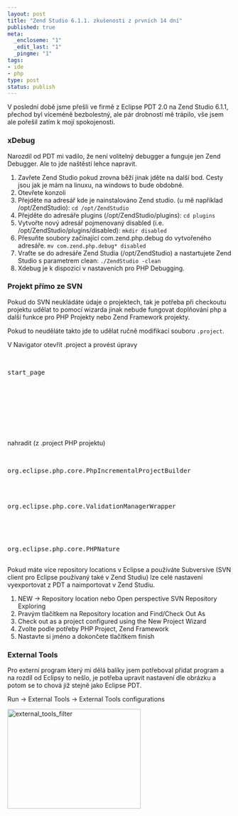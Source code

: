 ```yaml
--- 
layout: post
title: "Zend Studio 6.1.1. zkušenosti z prvních 14 dní"
published: true
meta: 
  _encloseme: "1"
  _edit_last: "1"
  _pingme: "1"
tags: 
- ide
- php
type: post
status: publish
---
```

V poslední době jsme přešli ve firmě z Eclipse PDT 2.0 na Zend Studio 6.1.1, přechod byl víceméně bezbolestný, ale pár drobností mě trápilo, vše jsem ale pořešil zatím k mojí spokojenosti.
<h3>xDebug</h3>
Narozdíl od PDT mi vadilo, že není volitelný debugger a funguje jen Zend Debugger. Ale to jde naštěstí lehce napravit.
<ol>
	<li>Zavřete Zend Studio pokud zrovna běží jinak jděte na další bod. Cesty jsou jak je mám na linuxu, na windows to bude obdobné.</li>
	<li>Otevřete konzoli</li>
	<li>Přejděte na adresář kde je nainstalováno Zend studio. (u mě například /opt/ZendStudio):
<code>cd /opt/ZendStudio</code></li>
	<li>Přejděte do adresáře plugins (/opt/ZendStudio/plugins):
<code>cd plugins</code></li>
	<li>Vytvořte nový adresář pojmenovaný disabled (i.e. /opt/ZendStudio/plugins/disabled):
<code>mkdir disabled</code></li>
	<li>Přesuňte soubory začínající  com.zend.php.debug  do vytvořeného adresáře.
<code>mv com.zend.php.debug* disabled</code></li>
	<li>Vraťte se do adresáře Zend Studia (/opt/ZendStudio)  a nastartujete Zend Studio s parametrem clean:
<code>./ZendStudio -clean</code></li>
	<li>Xdebug je k dispozici v nastaveních pro PHP Debugging.</li>
</ol>
<h3>Projekt přímo ze SVN</h3>
Pokud do SVN neukládáte údaje o projektech, tak je potřeba při checkoutu projektu udělat to pomocí wizarda jinak nebude fungovat doplňování php a další funkce pro PHP Projekty nebo Zend Framework projekty.

Pokud to neuděláte takto jde to udělat ručně modifikací souboru <code>.project</code>.

V Navigator otevřít .project a provést úpravy
<pre>


start_page








</pre>
nahradit (z .project PHP projektu)
<pre>


org.eclipse.php.core.PhpIncrementalProjectBuilder




org.eclipse.php.core.ValidationManagerWrapper





org.eclipse.php.core.PHPNature

</pre>
Pokud máte více repository locations v Eclipse a používáte Subversive (SVN client pro Eclipse používaný také v Zend Studiu) lze celé nastavení vyexportovat z PDT a naimportovat v Zend Studiu.
<ol>
	<li>NEW → Repository location nebo Open perspective SVN Repository Exploring</li>
	<li>Pravým tlačítkem na Repository location and Find/Check Out As</li>
	<li>Check out as a project configured using the New Project Wizard</li>
	<li>Zvolte podle potřeby PHP Project, Zend Framework</li>
	<li>Nastavte si jméno a dokončete tlačítkem finish</li>
</ol>
<h3>External Tools</h3>
Pro externí program který mi dělá balíky jsem potřeboval přidat program a na rozdíl od Eclipsy to nešlo, je potřeba upravit nastavení dle obrázku a potom se to chová již stejně jako Eclipse PDT.

Run → External Tools → External Tools configurations

<a href="http://blog.prskavec.net/wp-content/uploads/2009/03/external_tools_filter.jpg"><img class="aligncenter size-medium wp-image-448" src="http://blog.prskavec.net/wp-content/uploads/2009/03/external_tools_filter-300x224.jpg" alt="external_tools_filter" width="300" height="224" /></a>
